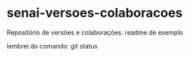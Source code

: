 # senai-versoes-colaboracoes
Repositório de versões e colaborações.
readme de exemplo

lembrei do comando: git status